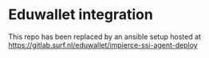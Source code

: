 # Eduwallet integration

This repo has been replaced by an ansible setup hosted at https://gitlab.surf.nl/eduwallet/impierce-ssi-agent-deploy
